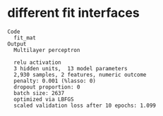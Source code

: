 # different fit interfaces

    Code
      fit_mat
    Output
      Multilayer perceptron
      
      relu activation
      3 hidden units,  13 model parameters
      2,930 samples, 2 features, numeric outcome 
      penalty: 0.001 (%lasso: 0)
      dropout proportion: 0 
      batch size: 2637 
      optimized via LBFGS 
      scaled validation loss after 10 epochs: 1.099 

